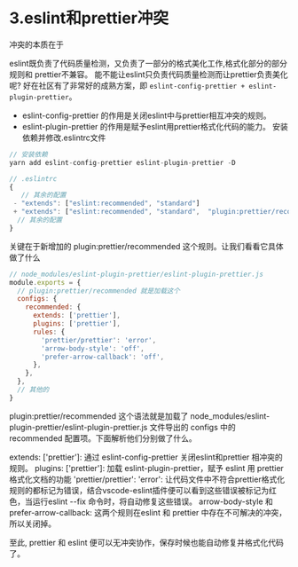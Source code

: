 # 3.eslint和prettier冲突
冲突的本质在于

eslint既负责了代码质量检测，又负责了一部分的格式美化工作,格式化部分的部分规则和 prettier不兼容。 能不能让eslint只负责代码质量检测而让prettier负责美化呢? 好在社区有了非常好的成熟方案，即 `eslint-config-prettier + eslint-plugin-prettier`。
* eslint-config-prettier 的作用是关闭eslint中与prettier相互冲突的规则。
* eslint-plugin-prettier 的作用是赋予eslint用prettier格式化代码的能力。 安装依赖并修改.eslintrc文件

```js
// 安装依赖
yarn add eslint-config-prettier eslint-plugin-prettier -D

// .eslintrc
{
   // 其余的配置
 - "extends": ["eslint:recommended", "standard"]
 + "extends": ["eslint:recommended", "standard",  "plugin:prettier/recommended"]
  // 其余的配置
}
```

关键在于新增加的 plugin:prettier/recommended 这个规则。让我们看看它具体做了什么
```js
// node_modules/eslint-plugin-prettier/eslint-plugin-prettier.js
module.exports = {
  // plugin:prettier/recommended 就是加载这个
  configs: {
    recommended: {
      extends: ['prettier'],
      plugins: ['prettier'],
      rules: {
        'prettier/prettier': 'error',
        'arrow-body-style': 'off',
        'prefer-arrow-callback': 'off',
      },
    },
  },
  // 其他的
}
```

plugin:prettier/recommended 这个语法就是加载了 node_modules/eslint-plugin-prettier/eslint-plugin-prettier.js 文件导出的 configs 中的 recommended 配置项。下面解析他们分别做了什么。

extends: ['prettier']: 通过 eslint-config-prettier 关闭eslint和prettier 相冲突的规则。
plugins: ['prettier']: 加载 eslint-plugin-prettier，赋予 eslint 用 prettier 格式化文档的功能
'prettier/prettier': 'error': 让代码文件中不符合prettier格式化规则的都标记为错误，结合vscode-eslint插件便可以看到这些错误被标记为红色，当运行eslint --fix 命令时，将自动修复这些错误。
arrow-body-style 和 prefer-arrow-callback: 这两个规则在eslint 和 prettier 中存在不可解决的冲突，所以关闭掉。

至此, prettier 和 eslint 便可以无冲突协作，保存时候也能自动修复并格式化代码了。


